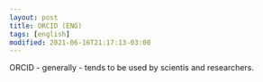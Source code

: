 ```yaml
---
layout: post
title: ORCID (ENG)
tags: [english]
modified: 2021-06-16T21:17:13-03:00
---
```


ORCID - generally - tends to be used by scientis and researchers. 